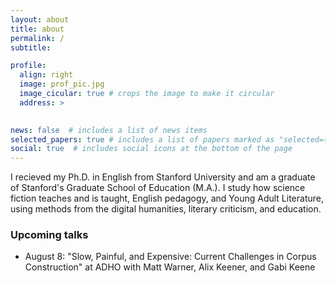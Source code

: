 ```yaml
---
layout: about
title: about
permalink: /
subtitle: 

profile:
  align: right
  image: prof_pic.jpg
  image_cicular: true # crops the image to make it circular
  address: >
    

news: false  # includes a list of news items
selected_papers: true # includes a list of papers marked as "selected={true}"
social: true  # includes social icons at the bottom of the page
---
```


I recieved my Ph.D. in English from Stanford University and am a graduate of Stanford's Graduate School of Education (M.A.). I study how science fiction teaches and is taught, English pedagogy, and Young Adult Literature, using methods from the digital humanities, literary criticism, and education.


### Upcoming talks 
* August 8: "Slow, Painful, and Expensive: Current Challenges in Corpus Construction" at ADHO with Matt Warner, Alix Keener, and Gabi Keene
